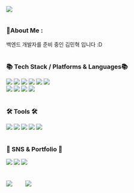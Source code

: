 <img src="https://capsule-render.vercel.app/api?type=slice&color=auto&height=200&section=header&text=Mesudal&nbsp;GitHub&fontSize=90" />

<h1 dir="auto"></h1>
<h3>
  💫About Me :
</h3>
<p>백엔드 개발자를 준비 중인 김민혁 입니다 :D</p>


<h1 dir="auto"></h1>
<h3>
  📚 Tech Stack / Platforms & Languages📚
</h3>

<div>
  <img src="https://camo.githubusercontent.com/3bde44b1200314fda52d05360f3e5671ec213a9049860f092d0e088e3a23da9e/68747470733a2f2f696d672e736869656c64732e696f2f62616467652f4a6176612d3030373339363f7374796c653d666c6174266c6f676f3d436f6e64612d466f726765266c6f676f436f6c6f723d7768697465"/>
	<img src="https://img.shields.io/badge/HTML5-E34F26?style=flat&logo=HTML5&logoColor=white" />
	<img src="https://img.shields.io/badge/CSS3-1572B6?style=flat&logo=CSS3&logoColor=white" />
  <img src="https://img.shields.io/badge/JavaScript-F7DF1E?style=flat&logo=JavaScript&logoColor=white"/>
  <img src="https://img.shields.io/badge/jQuery-0769AD?style=flat&logo=jQuery&logoColor=white"/>
  <img src="https://img.shields.io/badge/Spring Boot-6DB33F?style=flat&logo=Spring Boot&logoColor=white"/>
  <br>
  <img src="https://img.shields.io/badge/Oracle-F80000?style=flat&logo=Oracle&logoColor=white"/>
  <img src="https://img.shields.io/badge/MySQL-4479A1?style=flat&logo=MySQL&logoColor=white"/>
  <img src="https://img.shields.io/badge/Gradle-02303A?style=flat&logo=Gradle&logoColor=white"/>
  <img src="https://camo.githubusercontent.com/56ed124513b0ae7b3798b61c37b5c526651c49a829b100d3392fbde1728dae82/68747470733a2f2f696d672e736869656c64732e696f2f62616467652f4d7962617469732d3030303030303f7374796c653d666c6174266c6f676f3d466c75656e7464266c6f676f436f6c6f723d7768697465">
</div>
<h1 dir="auto"></h1>


<h3>
  🛠 Tools 🛠
</h3>
<div>
  <img src="https://img.shields.io/badge/Eclipse IDE-2C2255?style=flat&logo=Eclipse IDE&logoColor=white"/>
  <img src="https://img.shields.io/badge/Visual Studio-5C2D91?style=flat&logo=Visual Studio&logoColor=white"/>
  <img src="https://img.shields.io/badge/Apache Tomcat-F8DC75?style=flat&logo=Apache Tomcat&logoColor=white"/>
  <img src="https://img.shields.io/badge/Git-F05032?style=flat&logo=Git&logoColor=white"/>
    <img src="https://img.shields.io/badge/GitHub-181717?style=flat&logo=GitHub&logoColor=white"/>
</div>
<h1 dir="auto"></h1>

<h3>
  🎨 SNS & Portfolio 🎨
</h3>
<div>
  <a href="https://github.com/mesudal/CodeFarm_Spring"><img src="https://img.shields.io/badge/PortFolio-4285F4?style=flat&logo=Files&logoColor=white"/></a>
  <a href="https://mesudal.notion.site"><img src="https://img.shields.io/badge/Notion-000000?style=flat&logo=Notion&logoColor=white"/></a>
  <a href="https://blog.naver.com/mesudal"><img src="https://img.shields.io/badge/Blog-03C75A?style=flat&logo=Naver&logoColor=white"/></a>
</div>

<h1 dir="auto"></h1>



<div>
  <img src="https://github-readme-stats.vercel.app/api?username=mesudal&show_icons=true&theme=onedark">&nbsp;&nbsp;&nbsp;&nbsp;&nbsp;&nbsp;&nbsp;&nbsp;
  <img src="https://github-readme-stats.vercel.app/api/top-langs/?username=mesudal&theme=onedark">
</div>
